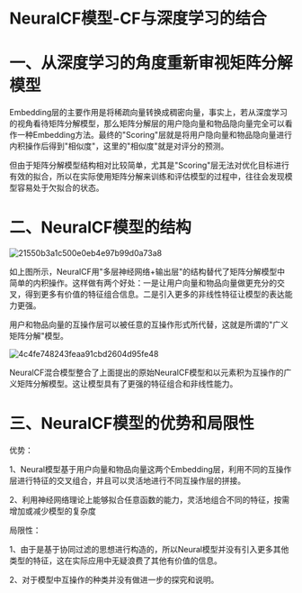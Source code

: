 # NeuralCF模型-CF与深度学习的结合

# 一、从深度学习的角度重新审视矩阵分解模型

Embedding层的主要作用是将稀疏向量转换成稠密向量，事实上，若从深度学习的视角看待矩阵分解模型，那么矩阵分解层的用户隐向量和物品隐向量完全可以看作一种Embedding方法。最终的"Scoring"层就是将用户隐向量和物品隐向量进行内积操作后得到"相似度"，这里的"相似度"就是对评分的预测。

但由于矩阵分解模型结构相对比较简单，尤其是"Scoring"层无法对优化目标进行有效的拟合，所以在实际使用矩阵分解来训练和评估模型的过程中，往往会发现模型容易处于欠拟合的状态。

# 二、NeuralCF模型的结构

![21550b3a1c500e0eb4e97b99d0a73a8](https://user-images.githubusercontent.com/93982957/146736064-94b2d044-9274-4ea5-9d57-cf8b73d11e6c.png)

如上图所示，NeuralCF用"多层神经网络+输出层"的结构替代了矩阵分解模型中简单的内积操作。这样做有两个好处：一是让用户向量和物品向量做更充分的交叉，得到更多有价值的特征组合信息。二是引入更多的非线性特征让模型的表达能力更强。

用户和物品向量的互操作层可以被任意的互操作形式所代替，这就是所谓的"广义矩阵分解"模型。

![4c4fe748243feaa91cbd2604d95fe48](https://user-images.githubusercontent.com/93982957/146736861-3e3c3817-d0d4-4858-9c27-59e16c09fc73.png)

NeuralCF混合模型整合了上面提出的原始NeuralCF模型和以元素积为互操作的广义矩阵分解模型。这让模型具有了更强的特征组合和非线性能力。

# 三、NeuralCF模型的优势和局限性

优势：

  1、Neural模型基于用户向量和物品向量这两个Embedding层，利用不同的互操作层进行特征的交叉组合，并且可以灵活地进行不同互操作层的拼接。
  
  2、利用神经网络理论上能够拟合任意函数的能力，灵活地组合不同的特征，按需增加或减少模型的复杂度
  
 局限性：
 
  1、由于是基于协同过滤的思想进行构造的，所以Neural模型并没有引入更多其他类型的特征，这在实际应用中无疑浪费了其他有价值的信息。
  
  2、对于模型中互操作的种类并没有做进一步的探究和说明。
